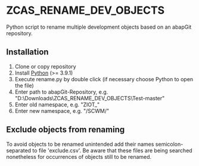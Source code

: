 # ZCAS_RENAME_DEV_OBJECTS

Python script to rename multiple development objects based on an abapGit repository.

## Installation
1. Clone or copy repository
2. Install <a href="https://www.python.org/downloads/" target="_blank">Python</a> (>= 3.9.1)
3. Execute rename.py by double click (if necessary choose Python to open the file)
4. Enter path to abapGit-Repository, e.g. "D:\Downloads\ZCAS_RENAME_DEV_OBJECTS\Test-master"
5. Enter old namespace, e.g. "ZIOT_"
6. Enter new namespace, e.g. "/SCWM/"

## Exclude objects from renaming
To avoid objects to be renamed unintended add their names semicolon-separated to file 'exclude.csv'. Be aware that these files are being searched nonetheless for occurrences of objects still to be renamed.
